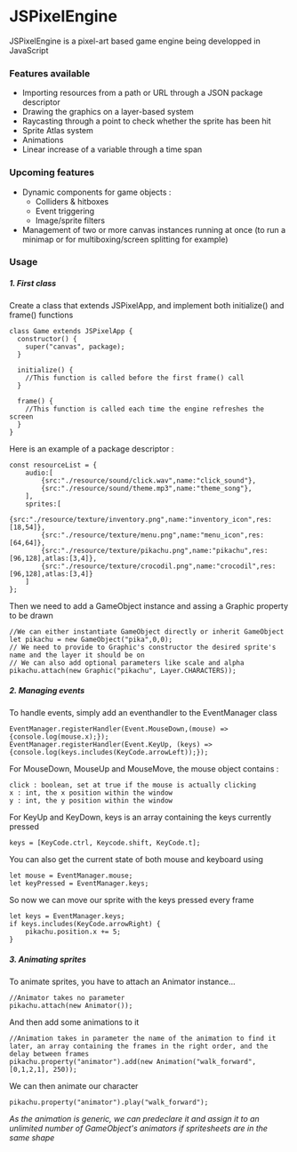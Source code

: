 # JSPixelEngine

JSPixelEngine is a pixel-art based game engine being developped in JavaScript

### Features available

- Importing resources from a path or URL through a JSON package descriptor
- Drawing the graphics on a layer-based system
- Raycasting through a point to check whether the sprite has been hit
- Sprite Atlas system
- Animations
- Linear increase of a variable through a time span

### Upcoming features

- Dynamic components for game objects :
  - Colliders & hitboxes
  - Event triggering
  - Image/sprite filters
- Management of two or more canvas instances running at once (to run a minimap or for multiboxing/screen splitting for example)

### Usage

##### 1. _First class_

Create a class that extends JSPixelApp, and implement both initialize() and frame() functions
```
class Game extends JSPixelApp {
  constructor() {
    super("canvas", package);
  }
  
  initialize() {
    //This function is called before the first frame() call
  }
  
  frame() {
    //This function is called each time the engine refreshes the screen
  }
}
```

Here is an example of a package descriptor :
```
const resourceList = {
    audio:[
        {src:"./resource/sound/click.wav",name:"click_sound"},
        {src:"./resource/sound/theme.mp3",name:"theme_song"},
    ],
    sprites:[
        {src:"./resource/texture/inventory.png",name:"inventory_icon",res:[18,54]},
        {src:"./resource/texture/menu.png",name:"menu_icon",res:[64,64]},
        {src:"./resource/texture/pikachu.png",name:"pikachu",res:[96,128],atlas:[3,4]},
        {src:"./resource/texture/crocodil.png",name:"crocodil",res:[96,128],atlas:[3,4]}
    ]
};
```
Then we need to add a GameObject instance and assing a Graphic property to be drawn
```
//We can either instantiate GameObject directly or inherit GameObject
let pikachu = new GameObject("pika",0,0);
// We need to provide to Graphic's constructor the desired sprite's name and the layer it should be on
// We can also add optional parameters like scale and alpha
pikachu.attach(new Graphic("pikachu", Layer.CHARACTERS));
```

##### 2. _Managing events_

To handle events, simply add an eventhandler to the EventManager class
```
EventManager.registerHandler(Event.MouseDown,(mouse) => {console.log(mouse.x);});
EventManager.registerHandler(Event.KeyUp, (keys) => {console.log(keys.includes(KeyCode.arrowLeft));});
```
For MouseDown, MouseUp and MouseMove, the mouse object contains :
```
click : boolean, set at true if the mouse is actually clicking
x : int, the x position within the window
y : int, the y position within the window
```
For KeyUp and KeyDown, keys is an array containing the keys currently pressed
```
keys = [KeyCode.ctrl, Keycode.shift, KeyCode.t];
```
You can also get the current state of both mouse and keyboard using
```
let mouse = EventManager.mouse;
let keyPressed = EventManager.keys;
```

So now we can move our sprite with the keys pressed every frame
```
let keys = EventManager.keys;
if keys.includes(KeyCode.arrowRight) {
    pikachu.position.x += 5;
}
```

##### 3. _Animating sprites_

To animate sprites, you have to attach an Animator instance...
```
//Animator takes no parameter
pikachu.attach(new Animator());
```
And then add some animations to it
```
//Animation takes in parameter the name of the animation to find it later, an array containing the frames in the right order, and the delay between frames
pikachu.property("animator").add(new Animation("walk_forward", [0,1,2,1], 250));
```

We can then animate our character
```
pikachu.property("animator").play("walk_forward");
```
_As the animation is generic, we can predeclare it and assign it to an unlimited number of GameObject's animators if spritesheets are in the same shape_